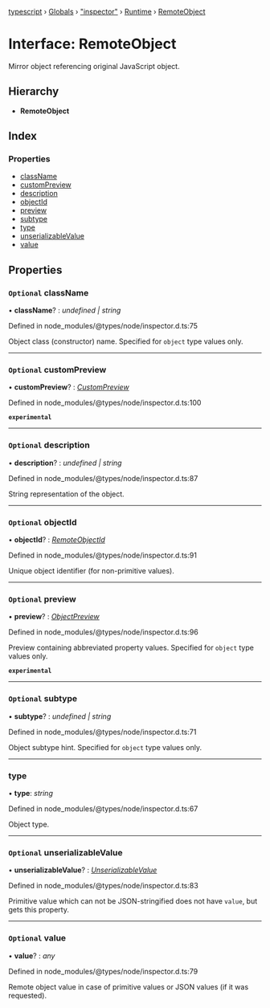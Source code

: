 [typescript](../README.md) › [Globals](../globals.md) › ["inspector"](../modules/_inspector_.md) › [Runtime](../modules/_inspector_.runtime.md) › [RemoteObject](_inspector_.runtime.remoteobject.md)

# Interface: RemoteObject

Mirror object referencing original JavaScript object.

## Hierarchy

* **RemoteObject**

## Index

### Properties

* [className](_inspector_.runtime.remoteobject.md#optional-classname)
* [customPreview](_inspector_.runtime.remoteobject.md#optional-custompreview)
* [description](_inspector_.runtime.remoteobject.md#optional-description)
* [objectId](_inspector_.runtime.remoteobject.md#optional-objectid)
* [preview](_inspector_.runtime.remoteobject.md#optional-preview)
* [subtype](_inspector_.runtime.remoteobject.md#optional-subtype)
* [type](_inspector_.runtime.remoteobject.md#type)
* [unserializableValue](_inspector_.runtime.remoteobject.md#optional-unserializablevalue)
* [value](_inspector_.runtime.remoteobject.md#optional-value)

## Properties

### `Optional` className

• **className**? : *undefined | string*

Defined in node_modules/@types/node/inspector.d.ts:75

Object class (constructor) name. Specified for <code>object</code> type values only.

___

### `Optional` customPreview

• **customPreview**? : *[CustomPreview](_inspector_.runtime.custompreview.md)*

Defined in node_modules/@types/node/inspector.d.ts:100

**`experimental`** 

___

### `Optional` description

• **description**? : *undefined | string*

Defined in node_modules/@types/node/inspector.d.ts:87

String representation of the object.

___

### `Optional` objectId

• **objectId**? : *[RemoteObjectId](../modules/_inspector_.runtime.md#remoteobjectid)*

Defined in node_modules/@types/node/inspector.d.ts:91

Unique object identifier (for non-primitive values).

___

### `Optional` preview

• **preview**? : *[ObjectPreview](_inspector_.runtime.objectpreview.md)*

Defined in node_modules/@types/node/inspector.d.ts:96

Preview containing abbreviated property values. Specified for <code>object</code> type values only.

**`experimental`** 

___

### `Optional` subtype

• **subtype**? : *undefined | string*

Defined in node_modules/@types/node/inspector.d.ts:71

Object subtype hint. Specified for <code>object</code> type values only.

___

###  type

• **type**: *string*

Defined in node_modules/@types/node/inspector.d.ts:67

Object type.

___

### `Optional` unserializableValue

• **unserializableValue**? : *[UnserializableValue](../modules/_inspector_.runtime.md#unserializablevalue)*

Defined in node_modules/@types/node/inspector.d.ts:83

Primitive value which can not be JSON-stringified does not have <code>value</code>, but gets this property.

___

### `Optional` value

• **value**? : *any*

Defined in node_modules/@types/node/inspector.d.ts:79

Remote object value in case of primitive values or JSON values (if it was requested).
